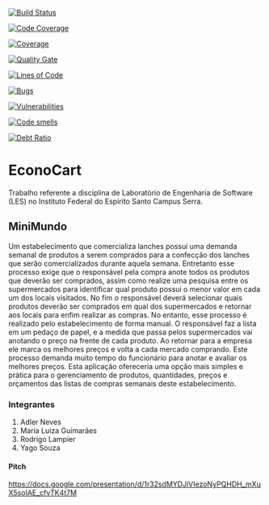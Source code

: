 
[![Build Status](https://travis-ci.org/malubsi/econocart.svg?branch=master)](https://travis-ci.org/malubsi/econocart)

[![Code Coverage](https://codecov.io/gh/malubsi/econocart/branch/master/graph/badge.svg)](https://codecov.io/gh/malubsi/econocart)

[![Coverage](https://sonarqube.adlerneves.com.br/api/badges/measure?key=econocart&metric=coverage)](https://sonarqube.adlerneves.com.br/dashboard?id=econocart)

[![Quality Gate](https://sonarqube.adlerneves.com.br/api/badges/gate?key=econocart)](https://sonarqube.adlerneves.com.br/dashboard?id=econocart)

[![Lines of Code](https://sonarqube.adlerneves.com.br/api/badges/measure?key=econocart&metric=lines)](https://sonarqube.adlerneves.com.br/dashboard?id=econocart)

[![Bugs](https://sonarqube.adlerneves.com.br/api/badges/measure?key=econocart&metric=bugs)](https://sonarqube.adlerneves.com.br/dashboard?id=econocart)

[![Vulnerabilities](https://sonarqube.adlerneves.com.br/api/badges/measure?key=econocart&metric=vulnerabilities)](https://sonarqube.adlerneves.com.br/dashboard?id=econocart)

[![Code smells](https://sonarqube.adlerneves.com.br/api/badges/measure?key=econocart&metric=code_smells)](https://sonarqube.adlerneves.com.br/dashboard?id=econocart)

[![Debt Ratio](https://sonarqube.adlerneves.com.br/api/badges/measure?key=econocart&metric=sqale_debt_ratio)](https://sonarqube.adlerneves.com.br/dashboard?id=econocart)

# EconoCart
Trabalho referente a disciplina de Laboratório de Engenharia de Software (LES) no Instituto Federal do Espirito Santo Campus Serra.
## MiniMundo
Um estabelecimento que comercializa lanches possui uma demanda semanal de produtos a serem comprados para a confecção dos lanches que serão comercializados durante aquela semana. Entretanto esse
processo exige que o responsável pela compra anote todos os produtos que deverão ser comprados, assim como realize uma pesquisa entre os supermercados para identificar qual produto possui
o menor valor em cada um dos locais visitados. No fim o responsável deverá selecionar quais produtos deverão ser comprados em qual dos supermercados e retornar aos locais para enfim realizar as compras. No entanto, esse processo é realizado pelo estabelecimento de forma manual. O responsável faz a lista em um pedaço de papel, e a medida que passa pelos supermercados vai anotando o preço na frente de cada produto. Ao retornar para a empresa ele marca os melhores preços e volta a cada mercado comprando. Este processo demanda muito tempo do funcionário para anotar e avaliar os melhores preços. Esta aplicação ofereceria uma opção mais simples e prática para o gerenciamento de produtos, quantidades, preços e orçamentos das listas de compras semanais deste estabelecimento. 
### Integrantes
1. Adler Neves
2. Maria Luiza Guimarães
3. Rodrigo Lampier
4. Yago Souza
####  Pitch
https://docs.google.com/presentation/d/1r32sdMYDJiVIezoNyPQHDH_mXuX5soIAE_cfvTK4t7M
